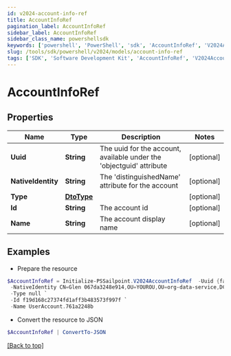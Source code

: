 ```yaml
---
id: v2024-account-info-ref
title: AccountInfoRef
pagination_label: AccountInfoRef
sidebar_label: AccountInfoRef
sidebar_class_name: powershellsdk
keywords: ['powershell', 'PowerShell', 'sdk', 'AccountInfoRef', 'V2024AccountInfoRef'] 
slug: /tools/sdk/powershell/v2024/models/account-info-ref
tags: ['SDK', 'Software Development Kit', 'AccountInfoRef', 'V2024AccountInfoRef']
---
```



# AccountInfoRef

## Properties

Name | Type | Description | Notes
------------ | ------------- | ------------- | -------------
**Uuid** | **String** | The uuid for the account, available under the 'objectguid' attribute | [optional] 
**NativeIdentity** | **String** | The 'distinguishedName' attribute for the account | [optional] 
**Type** | [**DtoType**](dto-type) |  | [optional] 
**Id** | **String** | The account id | [optional] 
**Name** | **String** | The account display name | [optional] 

## Examples

- Prepare the resource
```powershell
$AccountInfoRef = Initialize-PSSailpoint.V2024AccountInfoRef  -Uuid {fab7119e-004f-4822-9c33-b8d570d6c6a6} `
 -NativeIdentity CN=Glen 067da3248e914,OU=YOUROU,OU=org-data-service,DC=YOURDC,DC=local `
 -Type null `
 -Id f19d168c27374fd1aff3b483573f997f `
 -Name UserAccount.761a2248b
```

- Convert the resource to JSON
```powershell
$AccountInfoRef | ConvertTo-JSON
```


[[Back to top]](#) 

